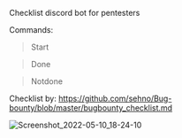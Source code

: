 Checklist discord bot for pentesters

Commands: 

> Start

> Done

> Notdone

Checklist by: https://github.com/sehno/Bug-bounty/blob/master/bugbounty_checklist.md

![Screenshot_2022-05-10_18-24-10](https://user-images.githubusercontent.com/102387043/167750205-5b3e5cae-7c0e-41fa-8dbc-b110942aa9ac.jpg)
